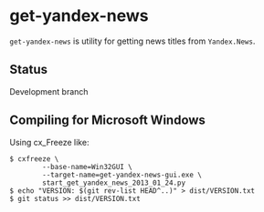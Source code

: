get-yandex-news
===============

``get-yandex-news`` is utility for getting news titles from ``Yandex.News``.

Status
------

Development branch

Compiling for Microsoft Windows
-------------------------------

Using cx_Freeze like:

    $ cxfreeze \
            --base-name=Win32GUI \
            --target-name=get-yandex-news-gui.exe \
            start_get_yandex_news_2013_01_24.py
    $ echo "VERSION: $(git rev-list HEAD^..)" > dist/VERSION.txt
    $ git status >> dist/VERSION.txt
